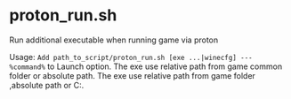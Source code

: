 # proton_run.sh
Run additional executable when running game via proton

Usage:	````Add path_to_script/proton_run.sh [exe ...|winecfg] --- %command%```` to Launch option.
The exe use relative path from game common folder or absolute path.
The exe use relative path from game  folder ,absolute path or C:\.
